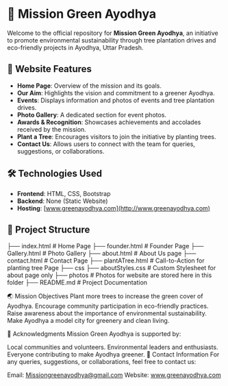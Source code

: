 # 🌳 Mission Green Ayodhya

Welcome to the official repository for **Mission Green Ayodhya**, an initiative to promote environmental sustainability through tree plantation drives and eco-friendly projects in Ayodhya, Uttar Pradesh.

## 🌟 Website Features
- **Home Page**: Overview of the mission and its goals.
- **Our Aim**: Highlights the vision and commitment to a greener Ayodhya.
- **Events**: Displays information and photos of events and tree plantation drives.
- **Photo Gallery**: A dedicated section for event photos.
- **Awards & Recognition**: Showcases achievements and accolades received by the mission.
- **Plant a Tree**: Encourages visitors to join the initiative by planting trees.
- **Contact Us**: Allows users to connect with the team for queries, suggestions, or collaborations.

## 🛠️ Technologies Used
- **Frontend**: HTML, CSS, Bootstrap
- **Backend**: None (Static Website)
- **Hosting**: [www.greenayodhya.com](http://www.greenayodhya.com)

## 📂 Project Structure
├── index.html # Home Page
├── founder.html # Founder Page
├── Gallery.html # Photo Gallery
├── about.html # About Us page
├── contact.html # Contact Page
├── plantATree.html # Call-to-Action for planting tree Page
├── css ├── aboutStyles.css # Custom Stylesheet for about page only
├── photos # Photos for website are stored here in this folder 
├── README.md # Project Documentation


🌏 Mission Objectives
Plant more trees to increase the green cover of Ayodhya.
Encourage community participation in eco-friendly practices.
Raise awareness about the importance of environmental sustainability.
Make Ayodhya a model city for greenery and clean living.

🎉 Acknowledgments
Mission Green Ayodhya is supported by:

Local communities and volunteers.
Environmental leaders and enthusiasts.
Everyone contributing to make Ayodhya greener.
📧 Contact Information
For any queries, suggestions, or collaborations, feel free to contact us:

Email: Missiongreenayodhya@gmail.com
Website: www.greenayodhya.com
